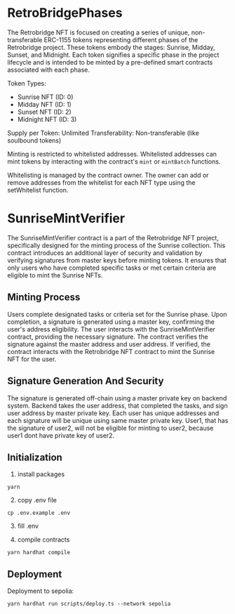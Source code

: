 # RetroBridgePhases

The Retrobridge NFT is focused on creating a series of unique, non-transferable ERC-1155 tokens representing different phases of the Retrobridge project. These tokens embody the stages: Sunrise, Midday, Sunset, and Midnight. Each token signifies a specific phase in the project lifecycle and is intended to be minted by a pre-defined smart contracts associated with each phase.

Token Types:
 - Sunrise NFT (ID: 0)
 - Midday NFT (ID: 1)
 - Sunset NFT (ID: 2)
 - Midnight NFT (ID: 3)

Supply per Token: Unlimited
Transferability: Non-transferable (like soulbound tokens)

Minting is restricted to whitelisted addresses. Whitelisted addresses can mint tokens by interacting with the contract's `mint` or `mintBatch` functions.

Whitelisting is managed by the contract owner. The owner can add or remove addresses from the whitelist for each NFT type using the setWhitelist function.

# SunriseMintVerifier

The SunriseMintVerifier contract is a part of the Retrobridge NFT project, specifically designed for the minting process of the Sunrise collection. This contract introduces an additional layer of security and validation by verifying signatures from master keys before minting tokens. It ensures that only users who have completed specific tasks or met certain criteria are eligible to mint the Sunrise NFTs.

## Minting Process
Users complete designated tasks or criteria set for the Sunrise phase.
Upon completion, a signature is generated using a master key, confirming the user's address eligibility.
The user interacts with the SunriseMintVerifier contract, providing the necessary signature.
The contract verifies the signature against the master address and user address.
If verified, the contract interacts with the Retrobridge NFT contract to mint the Sunrise NFT for the user.

## Signature Generation And Security
The signature is generated off-chain using a master private key on backend system.
Backend takes the user address, that completed the tasks, and sign user address by master private key. Each user has unique addresses and each signature will be unique using same master private key. User1, that has the signature of user2, will not be eligible for minting to user2, because user1 dont have private key of user2.

## Initialization

1. install packages
```
yarn
```

2. copy .env file
```
cp .env.example .env
```

3. fill .env

4. compile contracts
```
yarn hardhat compile
```

## Deployment

Deployment to sepolia:
```
yarn hardhat run scripts/deploy.ts --network sepolia
```